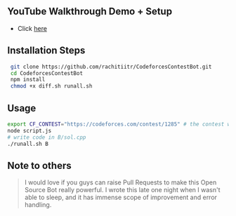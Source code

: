 ## YouTube Walkthrough Demo + Setup
- Click [here](https://www.youtube.com/watch?v=MXYmbJO4bqU)

## Installation Steps
```bash
 git clone https://github.com/rachitiitr/CodeforcesContestBot.git
 cd CodeforcesContestBot
 npm install
 chmod +x diff.sh runall.sh
 ```
 
## Usage
```bash
export CF_CONTEST="https://codeforces.com/contest/1285" # the contest which you want to parse
node script.js
# write code in B/sol.cpp
./runall.sh B
```

## Note to others
> I would love if you guys can raise Pull Requests to make this Open Source Bot really powerful. I wrote this late one night when I wasn't able to sleep, and it has immense scope of improvement and error handling.
